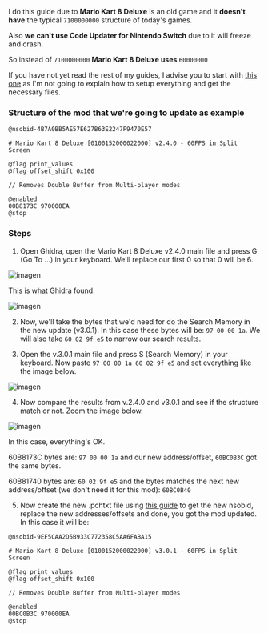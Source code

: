 I do this guide due to **Mario Kart 8 Deluxe** is an old game and it **doesn't have** the typical `7100000000` structure of today's games. 

Also **we can't use Code Updater for Nintendo Switch** due to it will freeze and crash.

So instead of `7100000000` **Mario Kart 8 Deluxe uses** ```60000000```

If you have not yet read the rest of my guides, I advise you to start with [this one](https://github.com/StevensND/ghidra-port-mods-guide/blob/main/Ghidra/RyujinxSteps.md) as I'm not going to explain how to setup everything and get the necessary files.

### Structure of the mod that we're going to update as example

```
@nsobid-4B7A0BB5AE57E627B63E2247F9470E57

# Mario Kart 8 Deluxe [0100152000022000] v2.4.0 - 60FPS in Split Screen

@flag print_values
@flag offset_shift 0x100

// Removes Double Buffer from Multi-player modes

@enabled
00B8173C 970000EA
@stop
```

### Steps

1. Open Ghidra, open the Mario Kart 8 Deluxe v2.4.0 main file and press G (Go To ...) in your keyboard. We'll replace our first 0 so that 0 will be 6.

![imagen](https://i.imgur.com/PJHK45k.png)

This is what Ghidra found:

![imagen](https://i.imgur.com/P0hxTtc.png)

2. Now, we'll take the bytes that we'd need for do the Search Memory in the new update (v3.0.1). In this case these bytes will be: `97 00 00 1a`. We will also take `60 02 9f e5` to narrow our search results.

3. Open the v.3.0.1 main file and press S (Search Memory) in your keyboard. Now paste `97 00 00 1a 60 02 9f e5` and set everything like the image below.

![imagen](https://i.imgur.com/sk866Bp.png)

4. Now compare the results from v.2.4.0 and v3.0.1 and see if the structure match or not. Zoom the image below.

![imagen](https://i.imgur.com/6eGoXZY.png)

In this case, everything's OK.

60B8173C bytes are: `97 00 00 1a` and our new address/offset, `60BC0B3C` got the same bytes.

60B81740 bytes are: `60 02 9f e5` and the bytes matches the next new address/offset (we don't need it for this mod): `60BC0B40`

5. Now create the new .pchtxt file using [this guide](https://github.com/StevensND/ghidra-port-mods-guide/blob/main/Ghidra/RyujinxSteps.md) to get the new nsobid, replace the new addresses/offsets and done, you got the mod updated. In this case it will be:

```
@nsobid-9EF5CAA2D5B933C772358C5AA6FABA15

# Mario Kart 8 Deluxe [0100152000022000] v3.0.1 - 60FPS in Split Screen

@flag print_values
@flag offset_shift 0x100

// Removes Double Buffer from Multi-player modes

@enabled
00BC0B3C 970000EA
@stop
```
